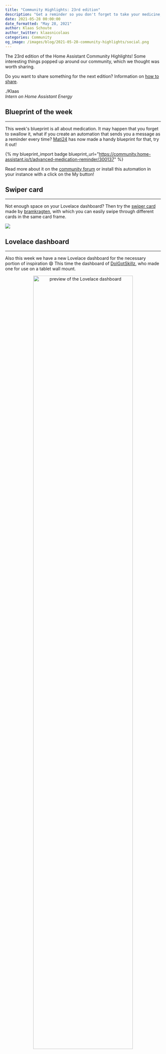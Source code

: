 ```yaml
---
title: "Community Highlights: 23rd edition"
description: "Get a reminder so you don't forget to take your medicine, swipe through your cards and control your lights from a (proof of concept) 2D game"
date: 2021-05-28 00:00:00
date_formatted: "May 28, 2021"
author: Klaas Schoute
author_twitter: klaasnicolaas
categories: Community
og_image: /images/blog/2021-05-28-community-highlights/social.png
---
```


The 23rd edition of the Home Assistant Community Highlights! Some interesting
things popped up around our community, which we thought was worth sharing.

Do you want to share something for the next edition?
Information on [how to share](#got-a-tip-for-the-next-edition).

./Klaas <br>
*Intern on Home Assistant Energy*

## Blueprint of the week
------

This week's blueprint is all about medication. It may happen that you forget
to swallow it, what if you create an automation that sends you a message as a
reminder every time? [Mati24](https://community.home-assistant.io/u/mati24) has
now made a handy blueprint for that, try it out!

{% my blueprint_import badge blueprint_url="https://community.home-assistant.io/t/advanced-medication-reminder/300137" %}

Read more about it on the [community forum][week_blueprint] or install this
automation in your instance with a click on the My button!

## Swiper card
------

Not enough space on your Lovelace dashboard? Then try the [swiper card](https://github.com/bramkragten/swipe-card)
made by [bramkragten](https://github.com/bramkragten), with which you can easily
swipe through different cards in the same card frame.

<a href="https://github.com/bramkragten/swipe-card"><img style="border: 0;" src="https://gh-card.dev/repos/bramkragten/swipe-card.svg"></a>

## Lovelace dashboard
------

Also this week we have a new Lovelace dashboard for the necessary portion of inspiration 😄
This time the dashboard of [DoIGotSkillz](https://www.reddit.com/user/DoIGotSkillz/),
who made one for use on a tablet wall mount.

<div style="margin:0 auto; text-align:center">
    <a href="https://www.reddit.com/r/homeassistant/comments/niyo5h/my_wall_mounted_dashboard/" target="_blank">
        <img
            src='/images/blog/2021-05-28-community-highlights/dashboard.png'
            alt="preview of the Lovelace dashboard"
            style='border: 0;box-shadow: none;width:80%;margin-bottom:15px;'
        />
    </a>
</div>

Would you also like your dashboard to be in the community highlight? Drop it on
[Reddit][reddit] and maybe I'll pick it out for the next edition.

## Homegame
------

Recently we had an [item][item] about switching entities in Minecraft, well this
time it's a game again but in 2D. [svendroid](https://github.com/svendroid) made
a proof of concept game that you can play in the browser, you can adjust the map
so that your own light entities work with it.

<div style="margin:0 auto; text-align:center">
    <img src="https://github.com/svendroid/homegame/blob/master/docs/demo_video.webp?raw=true" 
        alt="Demo of the 2D game"
        style='border: 0;box-shadow: none;width:80%;margin-bottom:15px;' />
</div>

Doesn't this also remind you of the old Pokemon games from the past? 😅

<a href="https://github.com/svendroid/homegame"><img style="border: 0;" src="https://gh-card.dev/repos/svendroid/homegame.svg"></a>

## Got a tip for the next edition?
------

Have you seen (or made) something awesome, interesting, unique, amazing,
inspirational, unusual or funny, using Home Assistant?

[Click here to send us your Community Highlight suggestion](/suggest-community-highlight).

Also, don't forget to share your creations with us via Social Media:

- Tweet it! Be sure to mention [@home_assistant][twitter]
- Share it on our [Facebook group][facebook-group]
- Post it to our [subreddit][reddit]
- Tag [@homeassistant][instagram] on Instagram
- Or via chat, drop us a line in the [#lounge at Discord][chat]

See you next edition!

[chat]: https://www.home-assistant.io/join-chat
[facebook-group]: https://www.facebook.com/groups/HomeAssistant
[instagram]: https://www.instagram.com/homeassistant
[reddit]: https://www.reddit.com/r/homeassistant
[twitter]: https://www.twitter.com/home_assistant
[blueprints]: https://community.home-assistant.io/c/blueprints-exchange
[community]: https://community.home-assistant.io
[week_blueprint]: https://community.home-assistant.io/t/advanced-medication-reminder/300137
[item]: https://www.home-assistant.io/blog/2021/05/14/community-highlights/#mine-assistant